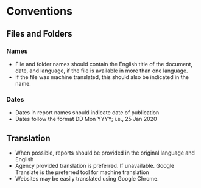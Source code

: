 # Conventions

## Files and Folders 

### Names
- File and folder names should contain the English title of the document, date, and language, if the file is available in more than one language.
- If the file was machine translated, this should also be indicated in the name.

### Dates
- Dates in report names should indicate date of publication
- Dates follow the format DD Mon YYYY; i.e., 25 Jan 2020

## Translation
- When possible, reports should be provided in the original language and English
- Agency provided translation is preferred.  If unavailable. Google Translate is the preferred tool for machine translation
- Websites may be easily translated using Google Chrome.
